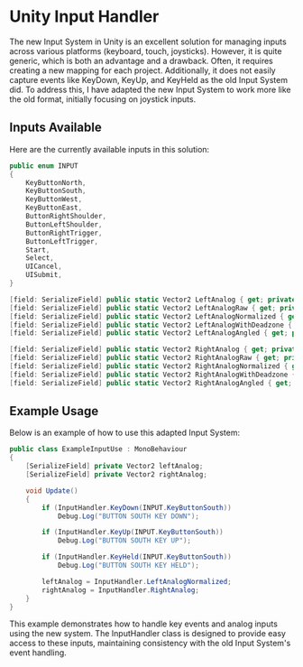 # Unity Input Handler

The new Input System in Unity is an excellent solution for managing inputs across various platforms (keyboard, touch, joysticks). However, it is quite generic, which is both an advantage and a drawback. Often, it requires creating a new mapping for each project. Additionally, it does not easily capture events like KeyDown, KeyUp, and KeyHeld as the old Input System did. To address this, I have adapted the new Input System to work more like the old format, initially focusing on joystick inputs.

## Inputs Available
Here are the currently available inputs in this solution:

```c#
public enum INPUT
{
    KeyButtonNorth,
    KeyButtonSouth,
    KeyButtonWest,
    KeyButtonEast,
    ButtonRightShoulder,
    ButtonLeftShoulder,
    ButtonRightTrigger,
    ButtonLeftTrigger,
    Start,
    Select,
    UICancel,
    UISubmit,
}

[field: SerializeField] public static Vector2 LeftAnalog { get; private set; }
[field: SerializeField] public static Vector2 LeftAnalogRaw { get; private set; }
[field: SerializeField] public static Vector2 LeftAnalogNormalized { get; private set; }
[field: SerializeField] public static Vector2 LeftAnalogWithDeadzone { get; private set; }
[field: SerializeField] public static Vector2 LeftAnalogAngled { get; private set; }

[field: SerializeField] public static Vector2 RightAnalog { get; private set; }
[field: SerializeField] public static Vector2 RightAnalogRaw { get; private set; }
[field: SerializeField] public static Vector2 RightAnalogNormalized { get; private set; }
[field: SerializeField] public static Vector2 RightAnalogWithDeadzone { get; private set; }
[field: SerializeField] public static Vector2 RightAnalogAngled { get; private set; }
```
## Example Usage
Below is an example of how to use this adapted Input System:

```c#
public class ExampleInputUse : MonoBehaviour
{
    [SerializeField] private Vector2 leftAnalog;
    [SerializeField] private Vector2 rightAnalog;

    void Update()
    {
        if (InputHandler.KeyDown(INPUT.KeyButtonSouth))
            Debug.Log("BUTTON SOUTH KEY DOWN");

        if (InputHandler.KeyUp(INPUT.KeyButtonSouth))
            Debug.Log("BUTTON SOUTH KEY UP");

        if (InputHandler.KeyHeld(INPUT.KeyButtonSouth))
            Debug.Log("BUTTON SOUTH KEY HELD");

        leftAnalog = InputHandler.LeftAnalogNormalized;
        rightAnalog = InputHandler.RightAnalog;
    }
}
```
This example demonstrates how to handle key events and analog inputs using the new system. The InputHandler class is designed to provide easy access to these inputs, maintaining consistency with the old Input System's event handling.
